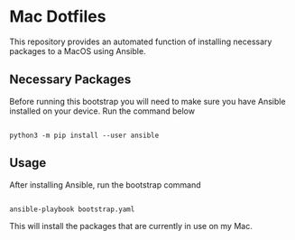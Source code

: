 # Mac Dotfiles
This repository provides an automated function of installing necessary packages to a MacOS using Ansible.

## Necessary Packages
Before running this bootstrap you will need to make sure you have Ansible installed on your device. Run the command below
```

python3 -m pip install --user ansible
```

## Usage

After installing Ansible, run the bootstrap command 
```

ansible-playbook bootstrap.yaml
```
This will install the packages that are currently in use on my Mac. 
